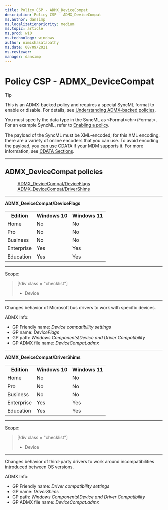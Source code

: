 ```yaml
---
title: Policy CSP - ADMX_DeviceCompat
description: Policy CSP - ADMX_DeviceCompat
ms.author: dansimp
ms.localizationpriority: medium
ms.topic: article
ms.prod: w10
ms.technology: windows
author: nimishasatapathy
ms.date: 08/09/2021
ms.reviewer: 
manager: dansimp
---
```


# Policy CSP - ADMX_DeviceCompat
> [!TIP]
> This is an ADMX-backed policy and requires a special SyncML format to enable or disable.  For details, see [Understanding ADMX-backed policies](./understanding-admx-backed-policies.md).
> 
> You must specify the data type in the SyncML as &lt;Format&gt;chr&lt;/Format&gt;. For an example SyncML, refer to [Enabling a policy](./understanding-admx-backed-policies.md#enabling-a-policy).
> 
> The payload of the SyncML must be XML-encoded; for this XML encoding, there are a variety of online encoders that you can use. To avoid encoding the payload, you can use CDATA if your MDM supports it.  For more information, see [CDATA Sections](http://www.w3.org/TR/REC-xml/#sec-cdata-sect).

<hr/>

<!--Policies-->
## ADMX_DeviceCompat policies  

<dl>
  <dd>
    <a href="#admx-devicecompat-deviceflags">ADMX_DeviceCompat/DeviceFlags</a>
  </dd>
  <dd>
    <a href="#admx-devicecompat-drivershims">ADMX_DeviceCompat/DriverShims</a>
  </dd>
</dl>


<hr/>

<!--Policy-->
<a href="" id="admx-devicecompat-deviceflags"></a>**ADMX_DeviceCompat/DeviceFlags**  

<!--SupportedSKUs-->
<table>
<tr>
    <th>Edition</th>
    <th>Windows 10</th>
    <th>Windows 11</th>
</tr>
<tr>
    <td>Home</td>
    <td>No</td>
    <td>No</td>
</tr>
<tr>
    <td>Pro</td>
    <td>No</td>
    <td>No</td>
</tr>
<tr>
    <td>Business</td>
    <td>No</td>
    <td>No</td>
</tr>
<tr>
    <td>Enterprise</td>
    <td>Yes</td>
    <td>Yes</td>
</tr>
<tr>
    <td>Education</td>
    <td>Yes</td>
    <td>Yes</td>
</table>

<!--/SupportedSKUs-->
<hr/>

<!--Scope-->
[Scope](./policy-configuration-service-provider.md#policy-scope):

> [!div class = "checklist"]
> * Device

<hr/>

<!--/Scope-->
<!--Description-->
Changes behavior of Microsoft bus drivers to work with specific devices.

<!--/Description-->

<!--ADMXBacked-->
ADMX Info:  
-   GP Friendly name: *Device compatibility settings*
-   GP name: *DeviceFlags*
-   GP path: *Windows Components\Device and Driver Compatibility*
-   GP ADMX file name: *DeviceCompat.admx*

<!--/ADMXBacked-->
<!--/Policy-->
<hr/>

<!--Policy-->
<a href="" id="admx-devicecompat-drivershims"></a>**ADMX_DeviceCompat/DriverShims**  

<!--SupportedSKUs-->
<table>
<tr>
    <th>Edition</th>
    <th>Windows 10</th>
    <th>Windows 11</th>
</tr>
<tr>
    <td>Home</td>
    <td>No</td>
    <td>No</td>
</tr>
<tr>
    <td>Pro</td>
    <td>No</td>
    <td>No</td>
</tr>
<tr>
    <td>Business</td>
    <td>No</td>
    <td>No</td>
</tr>
<tr>
    <td>Enterprise</td>
    <td>Yes</td>
    <td>Yes</td>
</tr>
<tr>
    <td>Education</td>
    <td>Yes</td>
    <td>Yes</td>
</table>

<!--/SupportedSKUs-->
<hr/>

<!--Scope-->
[Scope](./policy-configuration-service-provider.md#policy-scope):

> [!div class = "checklist"]
> * Device

<hr/>

<!--/Scope-->
<!--Description-->
Changes behavior of third-party drivers to work around incompatibilities introduced between OS versions.		

<!--/Description-->

<!--ADMXBacked-->
ADMX Info:  
-   GP Friendly name: *Driver compatibility settings*
-   GP name: *DriverShims*
-   GP path: *Windows Components\Device and Driver Compatibility*
-   GP ADMX file name: *DeviceCompat.admx*

<!--/ADMXBacked-->
<!--/Policy-->

<!--/Policies-->
